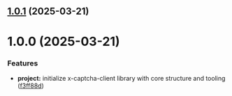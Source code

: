 ## [1.0.1](https://github.com/ElsiKora/X-Captcha-Client/compare/v1.0.0...v1.0.1) (2025-03-21)

# 1.0.0 (2025-03-21)


### Features

* **project:** initialize x-captcha-client library with core structure and tooling ([f3ff88d](https://github.com/ElsiKora/X-Captcha-Client/commit/f3ff88da980e396672d8c4c93c5f1a7b7d8b368b))
